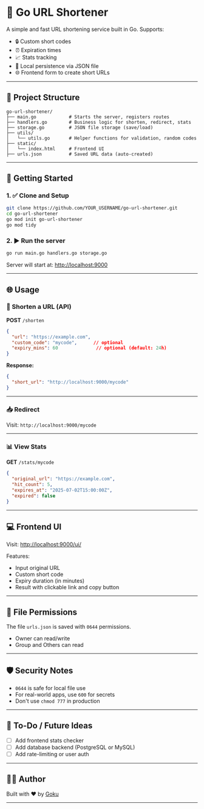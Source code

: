 # 🔗 Go URL Shortener

A simple and fast URL shortening service built in Go. Supports:

- 🔒 Custom short codes
- ⏰ Expiration times
- 📈 Stats tracking
- 💾 Local persistence via JSON file
- 🌐 Frontend form to create short URLs

---

## 📁 Project Structure

```
go-url-shortener/
├── main.go            # Starts the server, registers routes
├── handlers.go        # Business logic for shorten, redirect, stats
├── storage.go         # JSON file storage (save/load)
├── utils/
│   └── utils.go       # Helper functions for validation, random codes
├── static/
│   └── index.html     # Frontend UI
├── urls.json          # Saved URL data (auto-created)
```

---

## 🚀 Getting Started

### 1. ✅ Clone and Setup

```bash
git clone https://github.com/YOUR_USERNAME/go-url-shortener.git
cd go-url-shortener
go mod init go-url-shortener
go mod tidy
```

### 2. ▶️ Run the server

```bash
go run main.go handlers.go storage.go
```

Server will start at: [http://localhost:9000](http://localhost:9000)

---

## 🌐 Usage

### 🔗 Shorten a URL (API)

**POST** `/shorten`

```json
{
  "url": "https://example.com",
  "custom_code": "mycode",      // optional
  "expiry_mins": 60              // optional (default: 24h)
}
```

**Response:**
```json
{
  "short_url": "http://localhost:9000/mycode"
}
```

---

### 📥 Redirect

Visit: `http://localhost:9000/mycode`

---

### 📊 View Stats

**GET** `/stats/mycode`

```json
{
  "original_url": "https://example.com",
  "hit_count": 5,
  "expires_at": "2025-07-02T15:00:00Z",
  "expired": false
}
```

---

## 💻 Frontend UI

Visit: [http://localhost:9000/ui/](http://localhost:9000/ui/)

Features:
- Input original URL
- Custom short code
- Expiry duration (in minutes)
- Result with clickable link and copy button

---

## 🔐 File Permissions
The file `urls.json` is saved with `0644` permissions.

- Owner can read/write
- Group and Others can read

---

## 🛡️ Security Notes
- `0644` is safe for local file use
- For real-world apps, use `600` for secrets
- Don't use `chmod 777` in production

---

## 📌 To-Do / Future Ideas

- [ ] Add frontend stats checker
- [ ] Add database backend (PostgreSQL or MySQL)
- [ ] Add rate-limiting or user auth

---

## 👨‍💻 Author

Built with ❤️ by [Goku](https://github.com/Gokul-Krishnan-12)

---

